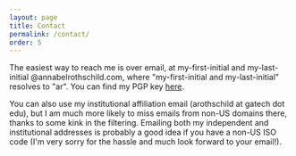 ```yaml
---
layout: page
title: Contact
permalink: /contact/
order: 5
---
```


The easiest way to reach me is over email, at my-first-initial and my-last-initial  @annabelrothschild.com, where "my-first-initial and my-last-initial" resolves to "ar". You can find my PGP key [here](https://annabelrothschild.com/key.txt).

You can also use my institutional affiliation email (arothschild at gatech dot edu), but I am much more likely to miss emails from non-US domains there, thanks to some kink in the filtering. Emailing both my independent and institutional addresses is probably a good idea if you have a non-US ISO code (I'm very sorry for the hassle and much look forward to your email!).